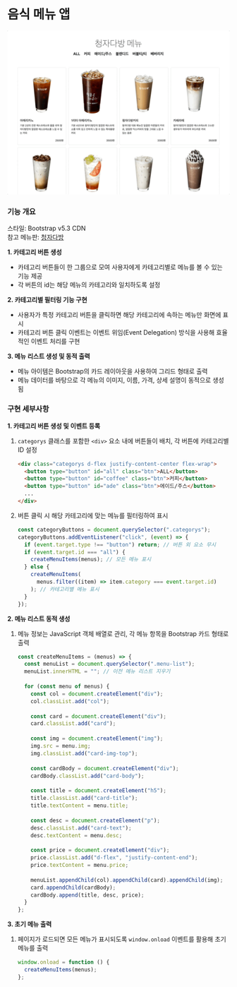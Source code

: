# 음식 메뉴 앱

![demo](./demo.gif)

### 기능 개요

스타일: Bootstrap v5.3 CDN  
참고 메뉴판: [청자다방](https://www.cheongjadabang.com/)

**1. 카테고리 버튼 생성**

- 카테고리 버튼들이 한 그룹으로 모여 사용자에게 카테고리별로 메뉴를 볼 수 있는 기능 제공
- 각 버튼의 id는 해당 메뉴의 카테고리와 일치하도록 설정

**2. 카테고리별 필터링 기능 구현**

- 사용자가 특정 카테고리 버튼을 클릭하면 해당 카테고리에 속하는 메뉴만 화면에 표시
- 카테고리 버튼 클릭 이벤트는 이벤트 위임(Event Delegation) 방식을 사용해 효율적인 이벤트 처리를 구현

**3. 메뉴 리스트 생성 및 동적 출력**

- 메뉴 아이템은 Bootstrap의 카드 레이아웃을 사용하여 그리드 형태로 출력
- 메뉴 데이터를 바탕으로 각 메뉴의 이미지, 이름, 가격, 상세 설명이 동적으로 생성됨

### 구현 세부사항

**1. 카테고리 버튼 생성 및 이벤트 등록**

1.  `categorys` 클래스를 포함한 `<div>` 요소 내에 버튼들이 배치, 각 버튼에 카테고리별 ID 설정

    ```html
    <div class="categorys d-flex justify-content-center flex-wrap">
      <button type="button" id="all" class="btn">ALL</button>
      <button type="button" id="coffee" class="btn">커피</button>
      <button type="button" id="ade" class="btn">에이드/주스</button>
      ...
    </div>
    ```

2.  버튼 클릭 시 해당 카테고리에 맞는 메뉴를 필터링하여 표시
    ```javascript
    const categoryButtons = document.querySelector(".categorys");
    categoryButtons.addEventListener("click", (event) => {
      if (event.target.type !== "button") return; // 버튼 외 요소 무시
      if (event.target.id === "all") {
        createMenuItems(menus); // 모든 메뉴 표시
      } else {
        createMenuItems(
          menus.filter((item) => item.category === event.target.id)
        ); // 카테고리별 메뉴 표시
      }
    });
    ```

**2. 메뉴 리스트 동적 생성**

1.  메뉴 정보는 JavaScript 객체 배열로 관리, 각 메뉴 항목을 Bootstrap 카드 형태로 출력

    ```javascript
    const createMenuItems = (menus) => {
      const menuList = document.querySelector(".menu-list");
      menuList.innerHTML = ""; // 이전 메뉴 리스트 지우기

      for (const menu of menus) {
        const col = document.createElement("div");
        col.classList.add("col");

        const card = document.createElement("div");
        card.classList.add("card");

        const img = document.createElement("img");
        img.src = menu.img;
        img.classList.add("card-img-top");

        const cardBody = document.createElement("div");
        cardBody.classList.add("card-body");

        const title = document.createElement("h5");
        title.classList.add("card-title");
        title.textContent = menu.title;

        const desc = document.createElement("p");
        desc.classList.add("card-text");
        desc.textContent = menu.desc;

        const price = document.createElement("div");
        price.classList.add("d-flex", "justify-content-end");
        price.textContent = menu.price;

        menuList.appendChild(col).appendChild(card).appendChild(img);
        card.appendChild(cardBody);
        cardBody.append(title, desc, price);
      }
    };
    ```

**3. 초기 메뉴 출력**

1.  페이지가 로드되면 모든 메뉴가 표시되도록 `window.onload` 이벤트를 활용해 초기 메뉴를 출력
    ```javascript
    window.onload = function () {
      createMenuItems(menus);
    };
    ```
